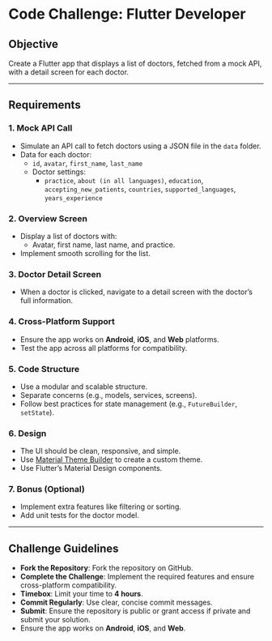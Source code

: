 # Code Challenge: Flutter Developer

## Objective
Create a Flutter app that displays a list of doctors, fetched from a mock API, with a detail screen for each doctor.

---

## Requirements

### 1. Mock API Call
- Simulate an API call to fetch doctors using a JSON file in the `data` folder.
- Data for each doctor:
  - `id`, `avatar`, `first_name`, `last_name`
  - Doctor settings:
    - `practice`, `about (in all languages)`, `education`, `accepting_new_patients`, `countries`, `supported_languages`, `years_experience`

### 2. Overview Screen
- Display a list of doctors with:
  - Avatar, first name, last name, and practice.
- Implement smooth scrolling for the list.

### 3. Doctor Detail Screen
- When a doctor is clicked, navigate to a detail screen with the doctor’s full information.

### 4. Cross-Platform Support
- Ensure the app works on **Android**, **iOS**, and **Web** platforms.
- Test the app across all platforms for compatibility.

### 5. Code Structure
- Use a modular and scalable structure.
- Separate concerns (e.g., models, services, screens).
- Follow best practices for state management (e.g., `FutureBuilder`, `setState`).

### 6. Design
- The UI should be clean, responsive, and simple.
- Use [Material Theme Builder](https://material-foundation.github.io/material-theme-builder) to create a custom theme.
- Use Flutter’s Material Design components.

### 7. Bonus (Optional)
- Implement extra features like filtering or sorting.
- Add unit tests for the doctor model.

---

## Challenge Guidelines
- **Fork the Repository**: Fork the repository on GitHub.
- **Complete the Challenge**: Implement the required features and ensure cross-platform compatibility.
- **Timebox**: Limit your time to **4 hours**.
- **Commit Regularly**: Use clear, concise commit messages.
- **Submit**: Ensure the repository is public or grant access if private and submit your solution.
- Ensure the app works on **Android**, **iOS**, and **Web**.
